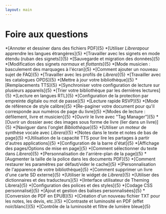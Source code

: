 ```yaml
---
layout: main
---
```


# Foire aux questions

*[Annoter et dessiner dans des fichiers PDF]{5}
*[Utiliser *Librera*pour apprendre les langues étrangères]{5}
*[Travailler avec les signets en mode étendu (ruban des signets)]{5}
*[Sauvegarde et migration des données]{5}
*[Modification des signets _normaux_ et _flottants_]{5}
*[Mode musicien : basculement des marquages à l'écran]{5}
*[Comment ajouter un nouveau sujet de FAQ]{5}
*[Travailler avec les profils de _Librera_]{5}
*[Travailler avec les catalogues OPDS]{5}
*[Mettre à jour votre bibliothèque]{5}
*[Remplacements TTS]{5}
*[Synchroniser votre configuration de lecture sur plusieurs appareils]{5}
*[Trier votre bibliothèque par les dernières lectures]{5}
*[Lecture en langues RTL]{5}
*[Configuration de la protection par empreinte digitale ou mot de passe]{5}
*[Lecture rapide RSVP]{5}
*[Mode de référence de style calibre]{5}
*[Re-paginer votre document pour qu'il corresponde aux numéros de page du livre]{5}
*[Modes de lecture : défilement, livre et musicien]{5}
*[Ouvrir le livre avec &quot;Tag Manager&quot;]{5}
*[Ouvrir un dossier avec des images sous forme de livre (lier dans un livre)]{5}
*[Naviguer dans l'onglet _Bibliothèque_]{5}
*[Utiliser un moteur de synthèse vocale avec _Librera_]{5}
*[Notes dans le texte et notes de bas de page]{5}
*[Utilisation de la capacité TTS pour lire les partages à partir d'autres applications]{5}
*[Configuration de la barre d'état]{5}
*[Affichage des pages/Options de mise en page]{5}
*[Comment sélectionner du texte dans _Librera_]{5}
*[Personnalisation de l'arrière-plan de la page]{5}
*[Augmenter la taille de la police dans les documents PDF]{5}
*[Comment restaurer les paramètres par défaut/vider le cache]{5}
*[Personnalisation de l'apparence de votre bibliothèque]{5}
*[Comment supprimer un livre d'une carte SD externe]{5}
*[Utiliser le widget de _Librera_]{5}
*[Utiliser des dictionnaires et des traducteurs]{5}
*[Interface utilisateur de Theming Librera]{5}
*[Configuration des polices et des styles]{5}
*[Codage CSS personnalisé]{5}
*[Ajout et gestion des balises personnalisées]{5}
*[Conversion de PDF en EPUB]{5}
*[Création d'un nouveau fichier TXT pour les notes, les devis, etc.]{5}
*[Contraste et luminosité en PDF (effet noir/blanc)]{5}
*[Contrôle de la luminosité et filtre de lumière bleue]{5}
